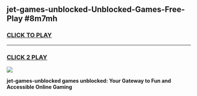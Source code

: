 
## jet-games-unblocked-Unblocked-Games-Free-Play #8m7mh
<h3>
<a href="https://us.freeplayer.one?title=jet-games-unblocked&ref=9M">CLICK TO PLAY</a></h3>
<hr>

<h3>
<a href="https://us.freeplayer.one?title=jet-games-unblocked&ref=9M">CLICK 2 PLAY</a>
  
</h3>

<a href="https://us.freeplayer.one?title=jet-games-unblocked&ref=9M"><img src="https://clearcache.store/games.png"></a>


**jet-games-unblocked games unblocked: Your Gateway to Fun and Accessible Online Gaming**
